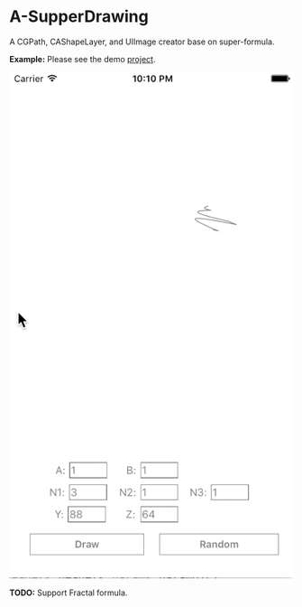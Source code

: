 # A-SupperDrawing

A CGPath, CAShapeLayer, and UIImage creator base on super-formula.

**Example:**
Please see the demo [project](https://github.com/Animaxx/A-SupperDrawing/tree/master/A_SupperDrawing_Demo).

![Demo GIF](https://raw.githubusercontent.com/Animaxx/A-SupperDrawing/master/A_SupperDrawing_Demo/Screenshot/record.gif)


**TODO:**
Support Fractal formula.
